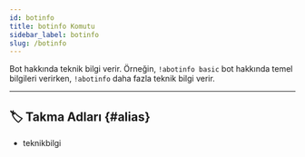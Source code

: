 ```yaml
---
id: botinfo
title: botinfo Komutu
sidebar_label: botinfo
slug: /botinfo
---
```

Bot hakkında teknik bilgi verir. Örneğin, `!abotinfo basic` bot hakkında temel bilgileri verirken, `!abotinfo` daha fazla teknik bilgi verir.

---

## 🏷️ Takma Adları {#alias}

- teknikbilgi
